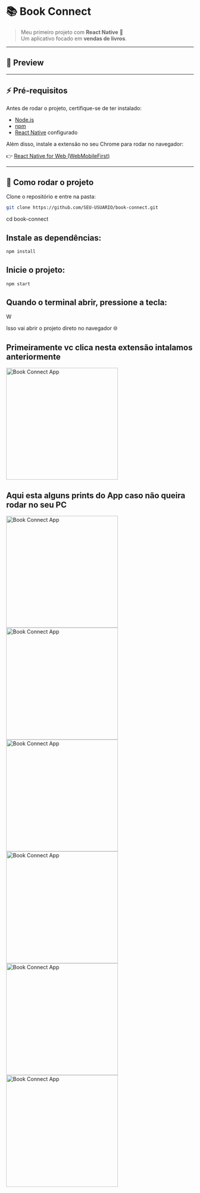 # 📚 Book Connect

> Meu primeiro projeto com **React Native** 🚀  
> Um aplicativo focado em **vendas de livros**.  

---

## 📸 Preview



---

## ⚡️ Pré-requisitos

Antes de rodar o projeto, certifique-se de ter instalado:

- [Node.js](https://nodejs.org/)  
- [npm](https://www.npmjs.com/)  
- [React Native](https://reactnative.dev/) configurado  

Além disso, instale a extensão no seu Chrome para rodar no navegador:

👉 [React Native for Web (WebMobileFirst)](https://www.webmobilefirst.com/en/)

---

## 🚀 Como rodar o projeto

Clone o repositório e entre na pasta:

```bash
git clone https://github.com/SEU-USUARIO/book-connect.git

```
cd book-connect


## Instale as dependências:

```bash
npm install
```

## Inicie o projeto:

```bash
npm start
```

## Quando o terminal abrir, pressione a tecla:

W


Isso vai abrir o projeto direto no navegador 🌐

## Primeiramente vc clica nesta extensão intalamos anteriormente

<img src="./prints/1.png" alt="Book Connect App" width="300" />

## Aqui esta alguns prints do App caso não queira rodar no seu PC

<img src="./prints/2.png" alt="Book Connect App" width="300" />
<img src="./prints/3.png" alt="Book Connect App" width="300" />
<img src="./prints/4.png" alt="Book Connect App" width="300" />
<img src="./prints/5.png" alt="Book Connect App" width="300" />
<img src="./prints/6.png" alt="Book Connect App" width="300" />
<img src="./prints/7.png" alt="Book Connect App" width="300" />